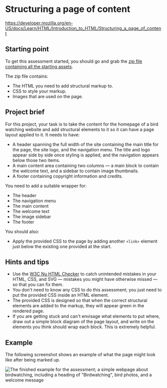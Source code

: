# Structuring a page of content

https://developer.mozilla.org/en-US/docs/Learn/HTML/Introduction_to_HTML/Structuring_a_page_of_content

## Starting point
To get this assessment started, you should go and grab the [zip file containing all the starting assets](https://raw.githubusercontent.com/mdn/learning-area/main/html/introduction-to-html/structuring-a-page-of-content-start/assets.zip).

The zip file contains:
- The HTML you need to add structural markup to.
- CSS to style your markup.
- Images that are used on the page.

## Project brief
For this project, your task is to take the content for the homepage of a bird watching website and add structural elements to it so it can have a page layout applied to it. It needs to have:

- A header spanning the full width of the site containing the main title for the page, the site logo, and the navigation menu. The title and logo appear side by side once styling is applied, and the navigation appears below those two items.
- A main content area containing two columns — a main block to contain the welcome text, and a sidebar to contain image thumbnails.
- A footer containing copyright information and credits.

You need to add a suitable wrapper for:

- The header
- The navigation menu
- The main content
- The welcome text
- The image sidebar
- The footer

You should also:

- Apply the provided CSS to the page by adding another `<link>` element just below the existing one provided at the start.

## Hints and tips
- Use the [W3C Nu HTML Checker](https://validator.w3.org/) to catch unintended mistakes in your HTML, CSS, and SVG — mistakes you might have otherwise missed — so that you can fix them.
- You don't need to know any CSS to do this assessment; you just need to put the provided CSS inside an HTML element.
- The provided CSS is designed so that when the correct structural elements are added to the markup, they will appear green in the rendered page.
- If you are getting stuck and can't envisage what elements to put where, draw out a simple block diagram of the page layout, and write on the elements you think should wrap each block. This is extremely helpful.

## Example
The following screenshot shows an example of what the page might look like after being marked up.

![The finished example for the assessment; a simple webpage about birdwatching, including a heading of "Birdwatching", bird photos, and a welcome message](https://developer.mozilla.org/en-US/docs/Learn/HTML/Introduction_to_HTML/Structuring_a_page_of_content/example-page.png)